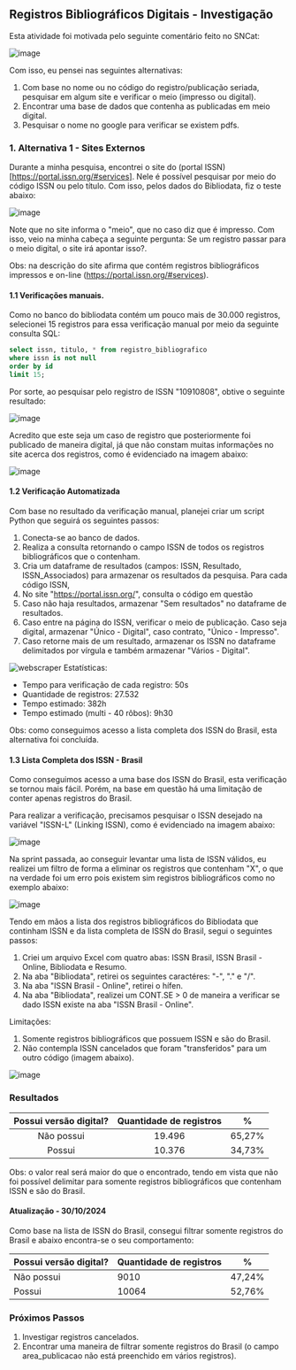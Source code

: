 ## Registros Bibliográficos Digitais - Investigação

Esta atividade foi motivada pelo seguinte comentário feito no SNCat:

![image](https://github.com/user-attachments/assets/d5fa0b7e-7f0b-4925-9451-7795ff96f38d)

Com isso, eu pensei nas seguintes alternativas:
1. Com base no nome ou no código do registro/publicação seriada, pesquisar em algum site e verificar o meio (impresso ou digital).
2. Encontrar uma base de dados que contenha as publicadas em meio digital.
3. Pesquisar o nome no google para verificar se existem pdfs.

### 1. Alternativa 1 - Sites Externos

Durante a minha pesquisa, encontrei o site do (portal ISSN)[https://portal.issn.org/#services]. Nele é possível pesquisar por meio do código ISSN ou pelo título. Com isso, pelos dados do Bibliodata, fiz o teste abaixo:

![image](https://github.com/user-attachments/assets/a7a3c6fe-5123-4af6-b19f-984264a88f60)

Note que no site informa o "meio", que no caso diz que é impresso. Com isso, veio na minha cabeça a seguinte pergunta: Se um registro passar para o meio digital, o site irá apontar isso?.

Obs: na descrição do site afirma que contém registros bibliográficos impressos e on-line (https://portal.issn.org/#services).

#### 1.1 Verificações manuais.

Como no banco do bibliodata contém um pouco mais de 30.000 registros, selecionei 15 registros para essa verificação manual por meio da seguinte consulta SQL:
```sql
select issn, titulo, * from registro_bibliografico
where issn is not null 
order by id
limit 15;
```

Por sorte, ao pesquisar pelo registro de ISSN "10910808", obtive o seguinte resultado:

![image](https://github.com/user-attachments/assets/d746d676-d37f-4c47-96d1-417a3e383094)

Acredito que este seja um caso de registro que posteriormente foi publicado de maneira digital, já que não constam muitas informações no site acerca dos registros, como é evidenciado na imagem abaixo:

![image](https://github.com/user-attachments/assets/7f574e3d-dd54-438e-b078-b44c69f03421)

#### 1.2 Verificação Automatizada

Com base no resultado da verificação manual, planejei criar um script Python que seguirá os seguintes passos:

1. Conecta-se ao banco de dados.
2. Realiza a consulta retornando o campo ISSN de todos os registros bibliográficos que o contenham.
3. Cria um dataframe de resultados (campos: ISSN, Resultado, ISSN_Associados) para armazenar os resultados da pesquisa.
Para cada código ISSN,
4. No site "https://portal.issn.org/", consulta o código em questão
5. Caso não haja resultados, armazenar "Sem resultados" no dataframe de resultados.
6. Caso entre na página do ISSN, verificar o meio de publicação. Caso seja digital, armazenar "Único - Digital", caso contrato, "Único - Impresso".
7. Caso retorne mais de um resultado, armazenar os ISSN no dataframe delimitados por vírgula e também armazenar "Vários - Digital".

![webscraper](https://github.com/user-attachments/assets/9df9c3b6-fbe5-4e2e-b60e-c7afb85c0cb5)
Estatísticas:
- Tempo para verificação de cada registro: 50s
- Quantidade de registros: 27.532
- Tempo estimado: 382h
- Tempo estimado (multi - 40 rôbos): 9h30

Obs: como conseguimos acesso a lista completa dos ISSN do Brasil, esta alternativa foi concluída.

#### 1.3 Lista Completa dos ISSN - Brasil

Como conseguimos acesso a uma base dos ISSN do Brasil, esta verificação se tornou mais fácil. Porém, na base em questão há uma limitação de conter apenas registros do Brasil.

Para realizar a verificação, precisamos pesquisar o ISSN desejado na variável "ISSN-L" (Linking ISSN), como é evidenciado na imagem abaixo:

![image](https://github.com/user-attachments/assets/e8889097-80ad-426a-9e49-0a9cb87fe4d4)

Na sprint passada, ao conseguir levantar uma lista de ISSN válidos, eu realizei um filtro de forma a eliminar os registros que contenham "X", o que na verdade foi um erro pois existem sim registros bibliográficos como no exemplo abaixo:

![image](https://github.com/user-attachments/assets/49135bf3-8be7-4641-9a3e-3c4ea7d547d4)

Tendo em mãos a lista dos registros bibliográficos do Bibliodata que continham ISSN e da lista completa de ISSN do Brasil, segui o seguintes passos:
1. Criei um arquivo Excel com quatro abas: ISSN Brasil, ISSN Brasil - Online, Bibliodata e Resumo.
2. Na aba "Bibliodata", retirei os seguintes caractéres: "-", "." e "/".
3. Na aba "ISSN Brasil - Online", retirei o hífen.
4. Na aba "Bibliodata", realizei um CONT.SE > 0 de maneira a verificar se dado ISSN existe na aba "ISSN Brasil - Online".

Limitações:
1. Somente registros bibliográficos que possuem ISSN e são do Brasil.
2. Não contempla ISSN cancelados que foram "transferidos" para um outro código (imagem abaixo).

![image](https://github.com/user-attachments/assets/f6a9d62b-5afa-444a-b1f7-e837a5d8ed89)


### Resultados

|         Possui   versão digital?         |                      Quantidade de registros                     |              %             |
|:----------------------------------------:|:----------------------------------------------------------------:|:--------------------------:|
| Não possui                               |                                                          19.496  | 65,27%                     |
| Possui                                   |                                                          10.376  | 34,73%                     |

Obs: o valor real será maior do que o encontrado, tendo em vista que não foi possível delimitar para somente registros bibliográficos que contenham ISSN e são do Brasil.

#### Atualização - 30/10/2024

Como base na lista de ISSN do Brasil, consegui filtrar somente registros do Brasil e abaixo encontra-se o seu comportamento:

| Possui versão   digital?                 | Quantidade de registros | %                          |
|------------------------------------------|-------------------------|----------------------------|
| Não possui                               | 9010                    | 47,24%                     | Desenvolver script, alterar a tabela de registros e atualizar a   documentação |
| Possui                                   | 10064                   | 52,76%                     |

### Próximos Passos

1. Investigar registros cancelados.
2. Encontrar uma maneira de filtrar somente registros do Brasil (o campo area_publicacao não está preenchido em vários registros).
